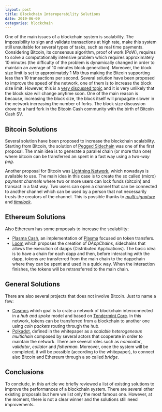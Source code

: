 ```yaml
---
layout: post
title: Blockchain Interoperability Solutions
date: 2019-06-09
categories: blockchain
---
```


One of the main issues of a blockchain system is scalability. 
The impossibility to sign and validate transactions at high rate, 
make this system still unsuitable for several types of tasks, such
as real time payments. 
Considering Bitcoin, its consensus algorithm, proof of work (PoW),
requires to solve a computationally intensive problem which requires
approximately 10 minutes (the difficulty of the problem is dynamically
changed in order to maintain an average of 10 minutes block generation).
Moreover, the block size limit is set to approximately 1 Mb thus making 
the Bitcoin supporting less than 10 transactions per second.
Several solution have been proposed to improve the speed of the network, 
one of them is to increase the block size limit. However, this is a 
[very discussed topic](https://en.bitcoin.it/wiki/Block_size_limit_controversy)
and it is very unlikely that the block size will change anytime soon.
One of the main reason is because, increasing the block size, the block
itself will propagate slower in the network increasing the number of
forks. The block size discussion drove to a hard fork in the Bitcoin Cash
community with the birth of Bitcoin Cash SV.

## Bitcoin Solutions

Several solution have been proposed to increase the blockchain scalability.
Starting from Bitcoin, the solution of 
[Pegged Sidechain](https://blockstream.com/sidechains.pdf)
was one of the first proposal. The main idea is to generate a parallel chain 
(or more than one) where bitcoin can be transferred an spent in a fast way
using a *two-way peg*. 

Another proposal for Bitcoin was [Lightning Network](https://lightning.network/),
which nowadays is available to use. The main idea in this case is to create the
so called (micro) *payment channels* where two or more users can lock funds (bitcoin)
and transact in a fast way. Two users can open a channel that can be connected to 
another channel which can be used by a person that not necessarily trusts the 
creators of the channel. This is possible thanks to 
[*multi signature*](https://en.bitcoin.it/wiki/Multisignature) and 
[*timelock*](https://en.bitcoin.it/wiki/Timelock).

## Ethereum Solutions

Also Ethereum has some proposals to increase the scalability:
- [Plasma Cash](https://hackernoon:com/eli5-plasma-cash-ff242c55e8de), an implementation
of [Plasma](https://plasma.io/plasma.pdf) focused on token transfers.
- [Loom](https://loomx:io/) which proposes the creation of *DAppChains*, sidechains that
allows the execution of dapps (Distributed Applications). The basic idea is to have a 
chain for each dapp and then, before interacting with the dapp, tokens are transferred 
from the main chain to the dappchain where they can be spent and used in a quick way. 
When the interaction finishes, the tokens will be retransferred to the main chain.


## General Solutions

There are also several projects that does not involve Bitcoin. Just to name a few:
- [Cosmos](https://github.com/cosmos/cosmos/blob/master/WHITEPAPER.md) which goal
is to crate a network of blockchain interconnected in a *hub and spoke* model and 
based on [Tendermint Core](https://tendermint.com/docs/). In this network, tokens 
can be transferred from a blockchain to another one using *coin packets* routing 
through the hub.
- [Polkadot](https://github.com/polkadot-io/polkadot-white-paper), defined in the
whitepaper as a *scalable heterogeneous multichain* composed by several actors that
cooperate in order to maintain the network. There are several roles such as *nominator*,
*validator*, *collator* and *fisherman*. Moreover, once the system will be completed,
it will be possible (according to the whitepaper), to connect also Bitcoin and Ethereum
through a so called *bridge*.

## Conclusions

To conclude, in this article we briefly reviewed a list of existing solutions to 
improve the performances of a blockchain system. There are several other existing 
proposals but here we list only the most famous one. However, at the moment, there is 
not a clear winner and the solutions still need improvements.
